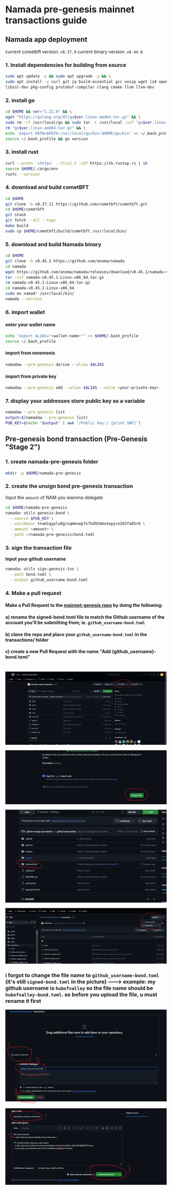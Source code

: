 # Namada pre-genesis mainnet transactions guide

## Namada app deployment

current cometbft version: `v0.37.9`
current binary version: `v0.44.0`

### 1. Install dependencies for building from source

```bash
sudo apt update -y && sudo apt upgrade -y && \
sudo apt install -y curl git jq build-essential gcc unzip wget lz4 openssl \
libssl-dev pkg-config protobuf-compiler clang cmake llvm llvm-dev
```

### 2. install go

```bash
cd $HOME && ver="1.22.0" && \
wget "https://golang.org/dl/go$ver.linux-amd64.tar.gz" && \
sudo rm -rf /usr/local/go && sudo tar -C /usr/local -xzf "go$ver.linux-amd64.tar.gz" && \
rm "go$ver.linux-amd64.tar.gz" && \
echo 'export PATH=$PATH:/usr/local/go/bin:$HOME/go/bin' >> ~/.bash_profile && \
source ~/.bash_profile && go version
```

### 3. install rust

```bash
curl --proto '=https' --tlsv1.2 -sSf https://sh.rustup.rs | sh
source $HOME/.cargo/env
rustc --version
```

### 4. download and build cometBFT

```bash
cd $HOME
git clone -b v0.37.11 https://github.com/cometbft/cometbft.git
cd $HOME/cometbft
git stash
git fetch --all --tags
make build
sudo cp $HOME/cometbft/build/cometbft /usr/local/bin/
```

### 5. download and build Namada binary

```bash
cd $HOME
git clone -b v0.45.1 https://github.com/anoma/namada
cd namada
wget https://github.com/anoma/namada/releases/download/v0.45.1/namada-v0.45.1-Linux-x86_64.tar.gz
tar -xvf namada-v0.45.1-Linux-x86_64.tar.gz
rm namada-v0.45.1-Linux-x86_64.tar.gz
cd namada-v0.45.1-Linux-x86_64
sudo mv namad* /usr/local/bin/
namada --version
```

### 6. import wallet

#### enter your wallet name

```bash
echo "export ALIAS="<wallet-name>"" >> $HOME/.bash_profile
source ~/.bash_profile
```

#### import from mnemonic

```bash
namadaw --pre-genesis derive --alias $ALIAS
```

#### import from private key

```bash
namadaw --pre-genesis add --alias $ALIAS --value <your-private-key>
```

### 7. display your addresses store public key as a variable

```bash
namadaw --pre-genesis list
output=$(namadaw --pre-genesis list)
PUB_KEY=$(echo "$output" | awk '/Public key:/ {print $NF}')
```

## Pre-genesis bond transaction (Pre-Genesis "Stage 2")

### 1. create namada-pre-genesis folder

```bash
mkdir -p $HOME/namada-pre-genesis
```

### 2. create the unsign bond pre-genesis transaction

Input the `amount` of NAM you wannna delegate

```bash
cd $HOME/namada-pre-genesis
namadac utils genesis-bond \
  --source $PUB_KEY \
  --validator tnam1qyplu8gruqmmvwp7x7kd92m6x4xpyce265fa05r6 \
  --amount <amount> \
  --path ~/namada-pre-genesis/bond.toml
```

### 3. sign the transaction file

**Input your github username**

```bash
namadac utils sign-genesis-txs \
  --path bond.toml \
  --output github_username-bond.toml
```

### 4. Make a pull request

#### Make a Pull Request to the [mainnet-genesis repo](https://github.com/anoma/namada-mainnet-genesis) by doing the following:

#### a) rename the signed-bond.toml file to match the Github username of the account you'll be submitting from; ie. `github_username-bond.toml`

#### b) clone the repo and place your `github_username-bond.toml` in the transactions/ folder

#### c) create a new Pull Request with the name "Add {github_username}-bond.toml"

![alt text](resources/image.png)

![alt text](resources/image-1.png)

![alt text](resources/image-2.png)

![alt text](resources/image-3.png)

### i forgot to change the file name to `github_username-bond.toml` (it's still `signed-bond.toml` in the picture) ---> example: my github username is `hubofvalley` so the file name should be `hubofvalley-bond.toml`. so before you upload the file, u must rename it first

![alt text](resources/image-4.png)

![alt text](resources/image-5.png)
